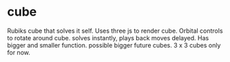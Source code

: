 # cube
Rubiks cube that solves it self.
Uses three js to render cube.
Orbital controls to rotate around cube.
solves instantly, plays back moves delayed.
Has bigger and smaller function.
possible bigger future cubes.
3 x 3 cubes only for now.

